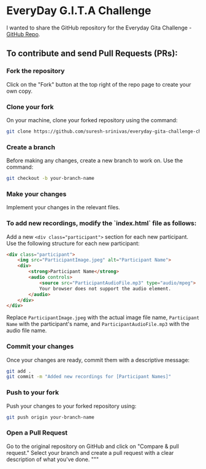 # EveryDay G.I.T.A Challenge

I wanted to share the GitHub repository for the Everyday Gita Challenge - [GitHub Repo](https://github.com/suresh-srinivas/everyday-gita-challenge-chapter12).

## To contribute and send Pull Requests (PRs):

### Fork the repository
Click on the "Fork" button at the top right of the repo page to create your own copy.

### Clone your fork
On your machine, clone your forked repository using the command:

```sh
git clone https://github.com/suresh-srinivas/everyday-gita-challenge-chapter12.git
```

### Create a branch
Before making any changes, create a new branch to work on. Use the command:

```sh
git checkout -b your-branch-name
```

### Make your changes
Implement your changes in the relevant files.

### To add new recordings, modify the \`index.html\` file as follows:

Add a new `<div class="participant">` section for each new participant. Use the following structure for each new participant:

```html
<div class="participant">
    <img src="ParticipantImage.jpeg" alt="Participant Name">
    <div>
        <strong>Participant Name</strong>
        <audio controls>
            <source src="ParticipantAudioFile.mp3" type="audio/mpeg">
            Your browser does not support the audio element.
        </audio>
    </div>
</div>
```

Replace `ParticipantImage.jpeg` with the actual image file name, `Participant Name` with the participant's name, and `ParticipantAudioFile.mp3` with the audio file name.

### Commit your changes
Once your changes are ready, commit them with a descriptive message:

```sh
git add .
git commit -m "Added new recordings for [Participant Names]"
```

### Push to your fork
Push your changes to your forked repository using:

```sh
git push origin your-branch-name
```

### Open a Pull Request
Go to the original repository on GitHub and click on "Compare & pull request." Select your branch and create a pull request with a clear description of what you've done.
"""

